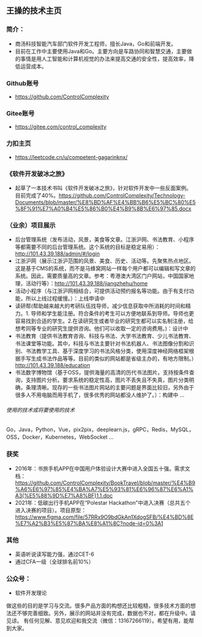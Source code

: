 ## 王操的技术主页

### 简介：
* 商汤科技智能汽车部门软件开发工程师，擅长Java，Go和前端开发。
* 目前在工作中主要使用Java和Go。主要方向是车路协同和智慧交通，主要做的事情是用人工智能和计算机视觉的办法来提高交通的安全性，提高效率，降低运营成本。

### Github账号
* https://github.com/ControlComplexity

### Gitee账号
* https://gitee.com/control_complexity

### 力扣主页
* https://leetcode.cn/u/competent-gagarinknx/

### 《软件开发破冰之旅》
* 起草了一本技术书叫《软件开发破冰之旅》，针对软件开发中一些反面案例。目前完成了40%。https://github.com/ControlComplexity/Technology-Documents/blob/master/%E8%BD%AF%E4%BB%B6%E5%BC%80%E5%8F%91%E7%A0%B4%E5%86%B0%E4%B9%8B%E6%97%85.docx

### （业余）项目展示
* 后台管理系统（发布活动，风景，美食等文章。江浙沪网、书法教育、小程序等都需要不同的后台管理系统。这个系统的目标是稳定易用）：http://101.43.39.188/admin/#/login
* 江浙沪网（展示江浙沪范围的风景、美食、历史、活动等。先聚焦热点地区。这是基于CMS的系统，而不是马蜂窝网站一样每个用户都可以编辑和写文章的系统。因此，需要质量高的文章。参考：粤港澳大湾区门户网站，中国国家地理，活动行等）：http://101.43.39.188/jiangzhehu/home 
* 活动小程序（与江浙沪网相结合，可提供活动预约报名等功能。由于有支付功能，所以上线过程缓慢。）：上线申请中
* 读研帮(帮助越来越大的考研队伍找导师，减少信息获取中所消耗的时间和精力。1. 导师和学生能注册。符合条件的考生可以方便地联系到导师。导师也更容易找到合适的学生。2.在读研究生或者毕业的研究生都可以实名制注册，给想考同等专业的研究生提供咨询。他们可以收取一定的咨询费用。)：设计中
* 书法教育（提供书法教育咨询、科技与书法、大学书法教育、少儿书法教育、书法课堂等功能。其中，科技与书法主要针对书法机器人、书法图像分割和识别、书法教学工具、基于深度学习的书法风格分类，使用深度神经网络框架根据手写生成书法作品等等。目前的类似的网站都是省级主办的，有地方限制。）http://101.43.39.188/education
* 书法数字博物馆（基于OSS，提供海量的高清的历代书法图片。支持按条件查询，支持图片分析。要求系统的稳定性高，图片不丢失且不失真，图片分类明确，条理清晰。现存的一些书法图片网站的主要问题是界面比较旧，另外由于很多人不用电脑而用手机了，很多优秀的网站都没人维护了。）：构建中
...
###### 使用的技术或将要使用的技术
Go，Java，Python，Vue，pix2pix，deeplearn.js，gRPC，Redis，MySQL，OSS，Docker，Kubernetes，WebSocket
 ...

### 获奖
* 2016年：书旅手机APP在中国用户体验设计大赛中进入全国五十强。需求文档：https://github.com/ControlComplexity/BookTravel/blob/master/%E4%B9%A6%E6%97%85%E4%BA%A7%E5%93%81%E6%96%87%E6%A1%A3(%E5%88%9D%E7%A8%BF)1.1.doc
* 2021年：低碳出行手机APP在“Polestar Hackathon”中进入决赛（总共五个进入决赛的项目）。项目原型：https://www.figma.com/file/57RRx9O9bdGkAn1XdogSFB/%E4%BD%8E%E7%A2%B3%E5%87%BA%E8%A1%8C?node-id=0%3A1

### 其他
* 英语听说读写能力强，通过CET-6
* 通过CFA一级（全球排名前10%）

### 公众号：
* 软件开发理论

做这些的目的是学习与交流。很多产品方面的构想还比较粗糙，很多技术方面的想法还不够完善细致。另外，展示的网站并没有完成，数据也不对，都在升级中。请见谅。
有任何见解、意见欢迎和我交流（微信：13167266119）。希望有用，能帮到大家。
